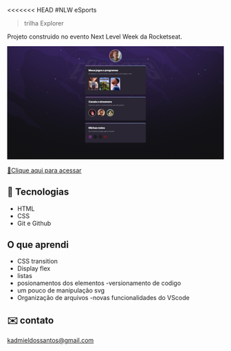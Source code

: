 <<<<<<< HEAD
#NLW eSports

>trilha Explorer 

Projeto construido no evento Next Level Week da Rocketseat.

![preview](./.github/preview.png)

[🔗Clique aqui para acessar](https://kadmielcruz.github.io/NLW2022)
## 🧰 Tecnologias

- HTML
- CSS
- Git e Github

## O que aprendi

- CSS transition
- Display flex
- listas
- posionamentos dos elementos
-versionamento de codigo
- um pouco de manipulação svg
- Organização de arquivos
-novas funcionalidades do VScode  
## ✉️ contato 

kadmieldossantos@gmail.com